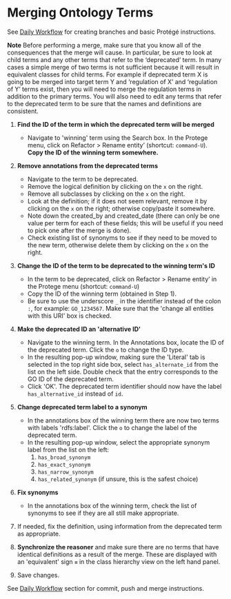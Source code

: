 # Merging Ontology Terms


See [Daily Workflow](http://go-ontology.readthedocs.io/en/latest/Installgit.html#daily-workflow-updating-with-git-pull) for creating branches and basic Protégé instructions. 

**Note** Before performing a merge, make sure that you know all of the consequences that the merge will cause. In particular, be sure to look at child terms and any other terms that refer to the ‘deprecated’ term. In many cases a simple merge of two terms is not sufficient because it will result in equivalent classes for child terms. For example if deprecated term X is going to be merged into target term Y and ‘regulation of X’ and ‘regulation of Y’ terms exist, then you will need to merge the regulation terms in addition to the primary terms. You will also need to edit any terms that refer to the deprecated term to be sure that the names and definitions are consistent.

1.	**Find the ID of the term in which the deprecated term will be merged** 
    - Navigate to 'winning' term using the Search box. In the Protege menu, click on Refactor > Rename entity’ (shortcut: ```command-U```). **Copy the ID of the winning term somewhere.**  
 
 2. **Remove annotations from the deprecated terms**
    - Navigate to the term to be deprecated.  
    - Remove the logical definition by clicking on the ```x``` on the right.
    - Remove all subclasses by clicking on the ```x``` on the right.
    - Look at the definition; if it does not seem relevant, remove it by clicking on the ```x``` on the right; otherwise copy/paste it somewhere.
    - Note down the created_by and created_date (there can only be one value per term for each of these fields; this will be useful if you need to pick one after the merge is done).
    - Check existing list of synonyms to see if they need to be moved to the new term, otherwise delete them by clicking on the ```x``` on the right.  
   
3.  **Change the ID of the term to be deprecated to the winning term's ID**
    - In the term to be deprecated, click on Refactor > Rename entity’ in the Protege menu (shortcut: ```command-U```) 
    - Copy the ID of the winning term (obtained in Step 1). 
    - Be sure to use the underscore ```_``` in the identifier instead of the colon ```:```, for example: ```GO_1234567```. Make sure that the 'change all entities with this URI' box is checked.  
 
 4. **Make the deprecated ID an 'alternative ID'**
    - Navigate to the winning term. In the Annotations box, locate the ID of the deprecated term. Click the ```o``` to change the ID type. 
    - In the resulting pop-up window, making sure the 'Literal' tab is selected in the top right side box, select ```has_alternate_id``` from the list on the left side. Double check that the entry corresponds to the GO ID of the deprecated term.  
    - Click 'OK'. The deprecated term identifier should now have the label ```has_alternative_id``` instead of ```id```.  

5. **Change deprecated term label to a synonym**
    - In the annotations box of the winning term there are now two terms with labels 'rdfs:label'. Click the ```o``` to change the label of the  deprecated term.     
    - In the resulting pop-up window, select the appropriate synonym label from the list on the left:
      1.	```has_broad_synonym```
      2.	```has_exact_synonym```
      3.	```has_narrow_synonym```
      4.	```has_related_synonym``` (if unsure, this is the safest choice)

6. **Fix synonyms** 
    - In the annotations box of the winning term, check the list of synonyms to see if they are all still make appropriate.  
    
7. If needed, fix the definition, using information from the deprecated term as appropriate.  

7. **Synchronize the reasoner** and make sure there are no terms that have identical definitions as a result of the merge. These are displayed with an 'equivalent' sign `≡` in the class hierarchy view on the left hand panel.   

8. Save changes. 

See [Daily Workflow](http://go-ontology.readthedocs.io/en/latest/Installgit.html#daily-workflow-committing-pushing-and-merging-your-changes-to-the-repository) section for commit, push and merge instructions. 
